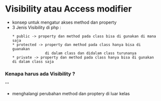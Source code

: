 # Visibility atau Access modifier
* konsep untuk mengatur  akses method dan property
* 3 Jenis Visibility di php :   
  ```
  * public -> property dan method pada class bisa di gunakan di mana saja
  * protected -> property dan method pada class hanya bisa di guanakan
                 di dalam class dan didalam class turunanya
  * private -> property dan method pada class hanya bisa di gunakan di dalam class saja
  ```

### Kenapa harus ada Visibility ?
'''
* menghalangi perubahan method dan proptery di luar kelas
```
